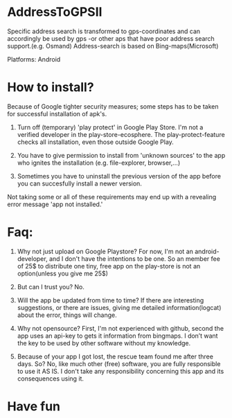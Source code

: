 # AddressToGPSII

Specific address search is transformed to gps-coordinates and can accordingly be used by gps -or other aps that have poor address search support.(e.g. Osmand)
Address-search is based on Bing-maps(Microsoft)

Platforms: Android

# How to install?

Because of Google tighter security measures; some steps has to be taken for successful installation of apk's.

1. Turn off (temporary) 'play protect' in Google Play Store. I'm not a verified developer in the play-store-ecosphere. The play-protect-feature checks all installation, even those outside Google Play. 

2. You have to give permission to install from 'unknown sources' to the app who ignites the installation (e.g. file-explorer, browser,...)

4. Sometimes you have to uninstall the previous version of the app before you can succesfully install a newer version.

Not taking some or all of these requirements may end up with a revealing error message 'app not installed.'

# Faq:

1. Why not just upload on Google Playstore? For now, I'm not an android-developer, and I don't have the intentions to be one. So an member fee of 25$ to distribute one tiny, free app on the play-store is not an option(unless you give me 25$)

2. But can I trust you? No.

3. Will the app be updated from time to time? If there are interesting suggestions, or there are issues, giving me detailed information(logcat) about the error, things will change.

4. Why not opensource? First, I'm not experienced with github, second the app uses an api-key to gets it information from bingmaps. I don’t want the key to be used by other software without my knowledge.

5. Because of your app I got lost, the rescue team found me after three days. So? No, like much other (free) software, you are fully responsible to use it AS IS. I don't take any responsibility concerning this app and its consequences using it.

# Have fun


